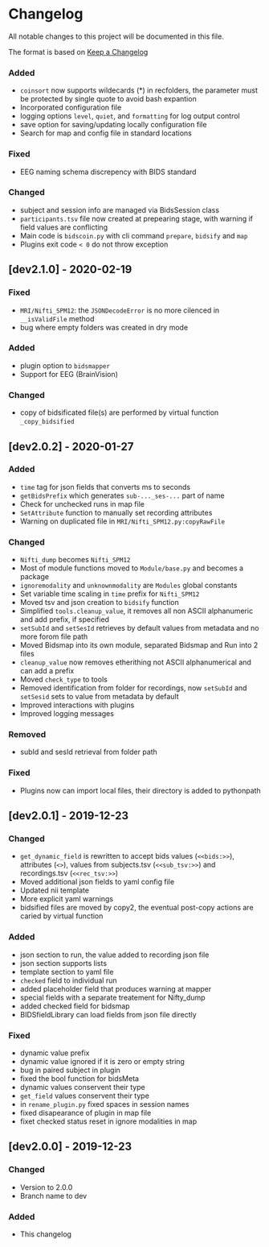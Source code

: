 # Changelog
All notable changes to this project will be documented in this file.

The format is based on [Keep a Changelog](https://keepachangelog.com/en/1.0.0/)

### Added
- `coinsort` now supports wildecards (\*) in recfolders, the parameter must be protected
by single quote to avoid bash expantion 
- Incorporated configuration file
- logging options `level`, `quiet`, and `formatting` for log output control
- save option for saving/updating locally configuration file
- Search for map and config file in standard locations

### Fixed
- EEG naming schema discrepency with BIDS standard

### Changed
- subject and session info are managed via BidsSession class
- `participants.tsv` file now created at prepearing stage, with warning
if field values are conflicting
- Main code is `bidscoin.py` with cli command `prepare`, `bidsify` and `map`
- Plugins exit code `< 0` do not throw exception  

## [dev2.1.0] - 2020-02-19

### Fixed 
- `MRI/Nifti_SPM12`: the `JSONDecodeError` is no more cilenced in `__isValidFile` method
- bug where empty folders was created in dry mode

### Added
- plugin option to `bidsmapper`
- Support for EEG (BrainVision)

### Changed
- copy of bidsificated file(s) are performed by virtual function
`_copy_bidsified`

## [dev2.0.2] - 2020-01-27

### Added
- `time` tag for json fields that converts ms to seconds
- `getBidsPrefix` which generates `sub-..._ses-...` part of name
- Check for unchecked runs in map file
- `SetAttribute` function to manually set recording attributes
- Warning on duplicated file in `MRI/Nifti_SPM12.py:copyRawFile`

### Changed
- `Nifti_dump` becomes `Nifti_SPM12`
- Most of module functions moved to `Module/base.py` and becomes a package
- `ignoremodality` and `unknownmodality` are `Modules` global constants
- Set variable time scaling in `time` prefix for `Nifti_SPM12` 
- Moved tsv and json creation to `bidsify` function
- Simplified `tools.cleanup_value`, it removes all non ASCII alphanumeric
and add prefix, if specified
- `setSubId` and `setSesId` retrieves by default values from metadata and 
no more forom file path
- Moved Bidsmap into its own module, separated Bidsmap and Run into 2 files
- `cleanup_value` now removes etherithing not ASCII alphanumerical
and can add a prefix
- Moved `check_type` to tools
- Removed identification from folder for recordings, now `setSubId` and `setSesid`
sets to value from metadata by default
- Improved interactions with plugins
- Improved logging messages

### Removed
- subId and sesId retrieval from folder path

### Fixed
- Plugins now can import local files, their directory is added to pythonpath


## [dev2.0.1] - 2019-12-23

### Changed
- `get_dynamic_field` is rewritten to accept bids values (`<<bids:>>`), 
attributes (`<>`), values from subjects.tsv (`<<sub_tsv:>>`) and recordings.tsv 
(`<<rec_tsv:>>`)
- Moved additional json fields to yaml config file
- Updated nii template
- More explicit yaml warnings
- bidsified files are moved by copy2, the eventual post-copy actions are caried by virtual function

### Added
- json section to run, the value added to recording json file
- json section supports lists
- template section to yaml file
- `checked` field to individual run
- added placeholder field that produces warning at mapper
- special fields with a separate treatement for Nifty\_dump
- added checked field for bidsmap
- BIDSfieldLibrary can load fields from json file directly

### Fixed
- dynamic value prefix
- dynamic value ignored if it is zero or empty string
- bug in paired subject in plugin
- fixed the bool function for bidsMeta
- dynamic values conservent their type
- `get_field` values conservent their type
- in `rename_plugin.py` fixed spaces in session names
- fixed disapearance of plugin in map file
- fixet checked status reset in ignore modalities in map

## [dev2.0.0] - 2019-12-23

### Changed
- Version to 2.0.0
- Branch name to dev

### Added
- This changelog
